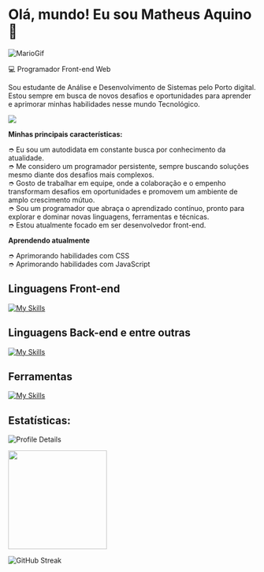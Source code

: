 <h1>Olá, mundo! Eu sou Matheus Aquino👋</h1>

![MarioGif](https://camo.githubusercontent.com/67fc6fe69796a1433e92819310c117759475b5cba29dccedecd68a54e6f60fe6/68747470733a2f2f6d69722d73332d63646e2d63662e626568616e63652e6e65742f70726f6a6563745f6d6f64756c65732f313430305f6f70745f312f3831626234623136353638343031392e363430623630333864313333652e676966)

💻 Programador Front-end Web

Sou estudante de Análise e Desenvolvimento de Sistemas pelo Porto digital. Estou sempre em busca de novos desafios e oportunidades para aprender e aprimorar minhas habilidades nesse mundo Tecnológico.

<img src="https://readme-typing-svg.herokuapp.com?font=Fira+Code&weight=600&size=40&duration=3500&pause=15000&vCenter=true&multiline=true&random=false&width=1200&height=90&lines=An%C3%A1lise+e+Desenvolvimento+de+Sistemas+|+FICR+|+3/5;" />

<b>Minhas principais características:</b>

➮ Eu sou um autodidata em constante busca por conhecimento da atualidade.<br>
➮ Me considero um programador persistente, sempre buscando soluções mesmo diante dos desafios mais complexos.<br>
➮ Gosto de trabalhar em equipe, onde a colaboração e o empenho transformam desafios em oportunidades e promovem um ambiente de amplo crescimento mútuo.<br>
➮ Sou um programador que abraça o aprendizado contínuo, pronto para explorar e dominar novas linguagens, ferramentas e técnicas.<br>
➮ Estou atualmente focado em ser desenvolvedor front-end.

<b>Aprendendo atualmente</b>

➮ Aprimorando habilidades com CSS <br>
➮ Aprimorando habilidades com JavaScript

<h2>Linguagens Front-end</h2>

[![My Skills](https://skillicons.dev/icons?i=html,css,js,typescript,angular,vue)](https://skillicons.dev)

<h2>Linguagens Back-end e entre outras</h2>

[![My Skills](https://skillicons.dev/icons?i=java,nodejs,c)](https://skillicons.dev)

<h2>Ferramentas</h2>

[![My Skills](https://skillicons.dev/icons?i=vscode,git,idea,windows)](https://skillicons.dev)

<h2>Estatísticas:</h2>

  
  ![Profile Details](http://github-profile-summary-cards.vercel.app/api/cards/profile-details?username=aquinodev2022&theme=github_dark)

<div> 
    <img height="200px" src="https://github-readme-stats.vercel.app/api/top-langs/?username=aquinodev2022&layout=compact&langs_count=7&theme=github_dark&hide_border=true" />
</div>

![GitHub Streak](http://github-readme-streak-stats.herokuapp.com?user=aquinodev2022&theme=github_dark&hide_border=true&date_format=j%20M%5B%20Y%5D)

